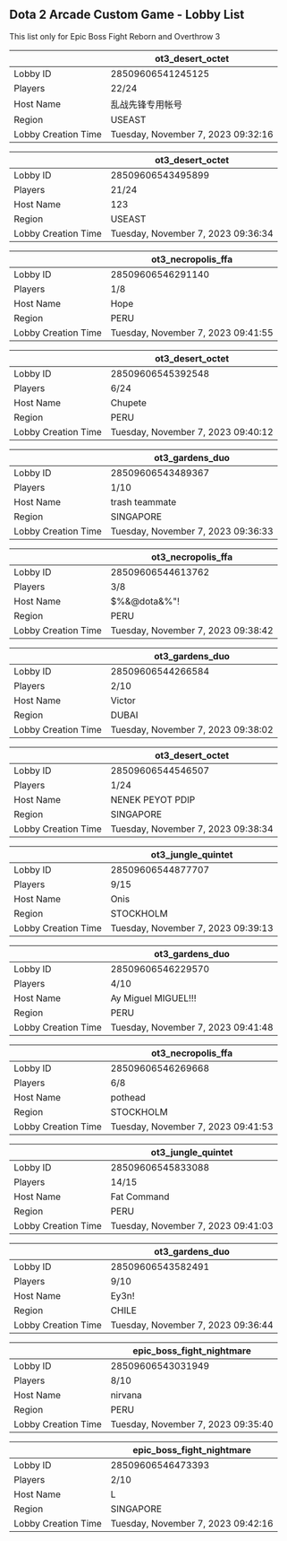 ## Dota 2 Arcade Custom Game - Lobby List

This list only for Epic Boss Fight Reborn and Overthrow 3

|  | ot3_desert_octet |
| ------ | ------ |
| Lobby ID | 28509606541245125 |
| Players | 22/24 |
| Host Name | 乱战先锋专用帐号 |
| Region | USEAST |
| Lobby Creation Time | Tuesday, November 7, 2023 09:32:16 |


|  | ot3_desert_octet |
| ------ | ------ |
| Lobby ID | 28509606543495899 |
| Players | 21/24 |
| Host Name | 123 |
| Region | USEAST |
| Lobby Creation Time | Tuesday, November 7, 2023 09:36:34 |


|  | ot3_necropolis_ffa |
| ------ | ------ |
| Lobby ID | 28509606546291140 |
| Players | 1/8 |
| Host Name | Hope |
| Region | PERU |
| Lobby Creation Time | Tuesday, November 7, 2023 09:41:55 |


|  | ot3_desert_octet |
| ------ | ------ |
| Lobby ID | 28509606545392548 |
| Players | 6/24 |
| Host Name | Chupete |
| Region | PERU |
| Lobby Creation Time | Tuesday, November 7, 2023 09:40:12 |


|  | ot3_gardens_duo |
| ------ | ------ |
| Lobby ID | 28509606543489367 |
| Players | 1/10 |
| Host Name | trash teammate |
| Region | SINGAPORE |
| Lobby Creation Time | Tuesday, November 7, 2023 09:36:33 |


|  | ot3_necropolis_ffa |
| ------ | ------ |
| Lobby ID | 28509606544613762 |
| Players | 3/8 |
| Host Name | $%&@dota&%"! |
| Region | PERU |
| Lobby Creation Time | Tuesday, November 7, 2023 09:38:42 |


|  | ot3_gardens_duo |
| ------ | ------ |
| Lobby ID | 28509606544266584 |
| Players | 2/10 |
| Host Name | Victor |
| Region | DUBAI |
| Lobby Creation Time | Tuesday, November 7, 2023 09:38:02 |


|  | ot3_desert_octet |
| ------ | ------ |
| Lobby ID | 28509606544546507 |
| Players | 1/24 |
| Host Name | NENEK PEYOT PDIP |
| Region | SINGAPORE |
| Lobby Creation Time | Tuesday, November 7, 2023 09:38:34 |


|  | ot3_jungle_quintet |
| ------ | ------ |
| Lobby ID | 28509606544877707 |
| Players | 9/15 |
| Host Name | Onis |
| Region | STOCKHOLM |
| Lobby Creation Time | Tuesday, November 7, 2023 09:39:13 |


|  | ot3_gardens_duo |
| ------ | ------ |
| Lobby ID | 28509606546229570 |
| Players | 4/10 |
| Host Name | Ay Miguel MIGUEL!!! |
| Region | PERU |
| Lobby Creation Time | Tuesday, November 7, 2023 09:41:48 |


|  | ot3_necropolis_ffa |
| ------ | ------ |
| Lobby ID | 28509606546269668 |
| Players | 6/8 |
| Host Name | pothead |
| Region | STOCKHOLM |
| Lobby Creation Time | Tuesday, November 7, 2023 09:41:53 |


|  | ot3_jungle_quintet |
| ------ | ------ |
| Lobby ID | 28509606545833088 |
| Players | 14/15 |
| Host Name | Fat Command |
| Region | PERU |
| Lobby Creation Time | Tuesday, November 7, 2023 09:41:03 |


|  | ot3_gardens_duo |
| ------ | ------ |
| Lobby ID | 28509606543582491 |
| Players | 9/10 |
| Host Name | Ey3n! |
| Region | CHILE |
| Lobby Creation Time | Tuesday, November 7, 2023 09:36:44 |


|  | epic_boss_fight_nightmare |
| ------ | ------ |
| Lobby ID | 28509606543031949 |
| Players | 8/10 |
| Host Name | nirvana |
| Region | PERU |
| Lobby Creation Time | Tuesday, November 7, 2023 09:35:40 |


|  | epic_boss_fight_nightmare |
| ------ | ------ |
| Lobby ID | 28509606546473393 |
| Players | 2/10 |
| Host Name | L |
| Region | SINGAPORE |
| Lobby Creation Time | Tuesday, November 7, 2023 09:42:16 |



